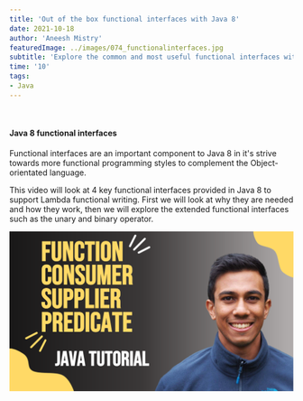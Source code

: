 ```yaml
---
title: 'Out of the box functional interfaces with Java 8'
date: 2021-10-18
author: 'Aneesh Mistry'
featuredImage: ../images/074_functionalinterfaces.jpg
subtitle: 'Explore the common and most useful functional interfaces with Java 8.'
time: '10'
tags:
- Java
---
```


<br>
<h4>Java 8 functional interfaces</h4>
<p>
Functional interfaces are an important component to Java 8 in it's strive towards more functional programming styles to complement the Object-orientated language. 

This video will look at 4 key functional interfaces provided in Java 8 to support Lambda functional writing.
First we will look at why they are needed and how they work, then we will explore the extended functional interfaces such as the unary and binary operator. 

[![YouTube video link](../images/074_functionalinterface.jpg)](https://youtu.be/0zcnv4hVvVw)
</p>
